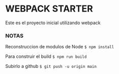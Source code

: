 
# WEBPACK STARTER

Este es el proyecto inicial utilizando webpack

###  NOTAS

Reconstruccion de modulos de Node
`$ npm install`

Para construir el build
`$ npm run build`

Subirlo a github
`$ git push -u origin main`